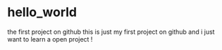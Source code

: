 # hello_world
the first project on github
this is just my first project on github and i just want to learn a open project !
